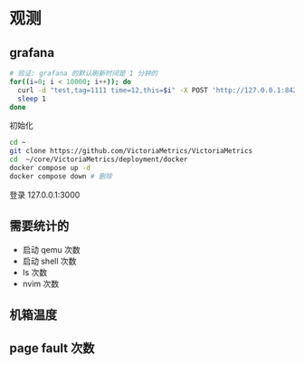 # 观测

## grafana
```sh
# 验证: grafana 的默认刷新时间是 1 分钟的
for((i=0; i < 10000; i++)); do
  curl -d "test,tag=1111 time=12,this=$i" -X POST 'http://127.0.0.1:8428/write'
  sleep 1
done
```

初始化
```sh
cd ~
git clone https://github.com/VictoriaMetrics/VictoriaMetrics
cd  ~/core/VictoriaMetrics/deployment/docker
docker compose up -d
docker compose down # 删除
```
登录 127.0.0.1:3000

## 需要统计的
- 启动 qemu 次数
- 启动 shell 次数
- ls 次数
- nvim 次数

## 机箱温度

## page fault 次数
